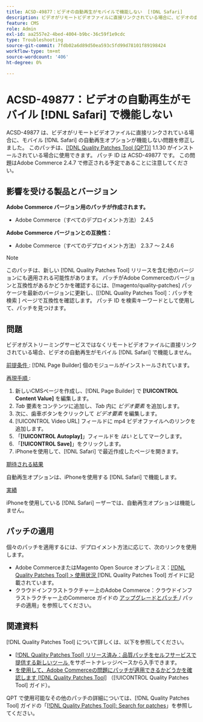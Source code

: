 ```yaml
---
title: ACSD-49877：ビデオの自動再生がモバイルで機能しない  [!DNL Safari]
description: ビデオがリモートビデオファイルに直接リンクされている場合に、ビデオの自動再生オプションがモバイルで機能しないAdobe Commerceの問題を修正するため  [!DNL Safari] ACSD-49877 パッチを適用してください。
feature: CMS
role: Admin
exl-id: aa2557e2-4bed-4004-b9bc-36c59f1e9cdc
type: Troubleshooting
source-git-commit: 7fdb02a6d89d50ea593c5fd99d78101f89198424
workflow-type: tm+mt
source-wordcount: '406'
ht-degree: 0%

---
```


# ACSD-49877：ビデオの自動再生がモバイル [!DNL Safari] で機能しない

ACSD-49877 は、ビデオがリモートビデオファイルに直接リンクされている場合に、モバイル [!DNL Safari] の自動再生オプションが機能しない問題を修正しました。 このパッチは、[[!DNL Quality Patches Tool (QPT)]](https://experienceleague.adobe.com/en/docs/commerce-operations/tools/quality-patches-tool/quality-patches-tool-to-self-serve-quality-patches) 1.1.30 がインストールされている場合に使用できます。 パッチ ID は ACSD-49877 です。 この問題はAdobe Commerce 2.4.7 で修正される予定であることに注意してください。

## 影響を受ける製品とバージョン

**Adobe Commerce バージョン用のパッチが作成されます。**

* Adobe Commerce（すべてのデプロイメント方法） 2.4.5

**Adobe Commerce バージョンとの互換性：**

* Adobe Commerce（すべてのデプロイメント方法） 2.3.7 ～ 2.4.6

>[!NOTE]
>
>このパッチは、新しい [!DNL Quality Patches Tool] リリースを含む他のバージョンにも適用される可能性があります。 パッチがAdobe Commerceのバージョンと互換性があるかどうかを確認するには、[!magento/quality-patches] パッケージを最新のバージョンに更新し、[[!DNL Quality Patches Tool]：パッチを検索 ] ページで互換性を確認します。 パッチ ID を検索キーワードとして使用して、パッチを見つけます。

## 問題

ビデオがストリーミングサービスではなくリモートビデオファイルに直接リンクされている場合、ビデオの自動再生がモバイル [!DNL Safari] で機能しません。

<u> 前提条件 </u>:
[!DNL Page Builder] 個のモジュールがインストールされています。

<u> 再現手順 </u>:

1. 新しいCMSページを作成し、[!DNL Page Builder] で **[!UICONTROL Content Value]** を編集します。
1. *Tab* 要素をコンテンツに追加し、*Tab* 内に *ビデオ要素* を追加します。
1. 次に、歯車ボタンをクリックして *ビデオ要素* を編集します。
1. [!UICONTROL Video URL] フィールドに mp4 ビデオファイルへのリンクを追加します。
1. 「**[!UICONTROL Autoplay]**」フィールドを *はい* としてマークします。
1. 「**[!UICONTROL Save]**」をクリックします。
1. iPhoneを使用して、[!DNL Safari] で最近作成したページを開きます。

<u> 期待される結果 </u>

自動再生オプションは、iPhoneを使用する [!DNL Safari] で機能します。

<u> 実績 </u>

iPhoneを使用している [!DNL Safari] ーザーでは、自動再生オプションは機能しません。

## パッチの適用

個々のパッチを適用するには、デプロイメント方法に応じて、次のリンクを使用します。

* Adobe CommerceまたはMagento Open Source オンプレミス：[[!DNL Quality Patches Tool] > 使用状況 ](/help/tools/quality-patches-tool/usage.md)[!DNL Quality Patches Tool] ガイドに記載されています。
* クラウドインフラストラクチャー上のAdobe Commerce：クラウドインフラストラクチャー上のCommerce ガイドの [ アップグレードとパッチ ](https://experienceleague.adobe.com/docs/commerce-cloud-service/user-guide/develop/upgrade/apply-patches.html)/ パッチの適用」を参照してください。

## 関連資料

[!DNL Quality Patches Tool] について詳しくは、以下を参照してください。

* [[!DNL Quality Patches Tool]  リリース済み：品質パッチをセルフサービスで提供する新しいツール ](https://experienceleague.adobe.com/en/docs/commerce-operations/tools/quality-patches-tool/quality-patches-tool-to-self-serve-quality-patches) をサポートナレッジベースから入手できます。
* [ を使用して、Adobe Commerceの問題にパッチが適用できるかどうかを確認します  [!DNL Quality Patches Tool]](/help/tools/quality-patches-tool/patches-available-in-qpt/check-patch-for-magento-issue-with-magento-quality-patches.md) （[!UICONTROL Quality Patches Tool] ガイド）。


QPT で使用可能なその他のパッチの詳細については、[!DNL Quality Patches Tool] ガイドの「[[!DNL Quality Patches Tool]: Search for patches](https://experienceleague.adobe.com/tools/commerce-quality-patches/index.html)」を参照してください。
